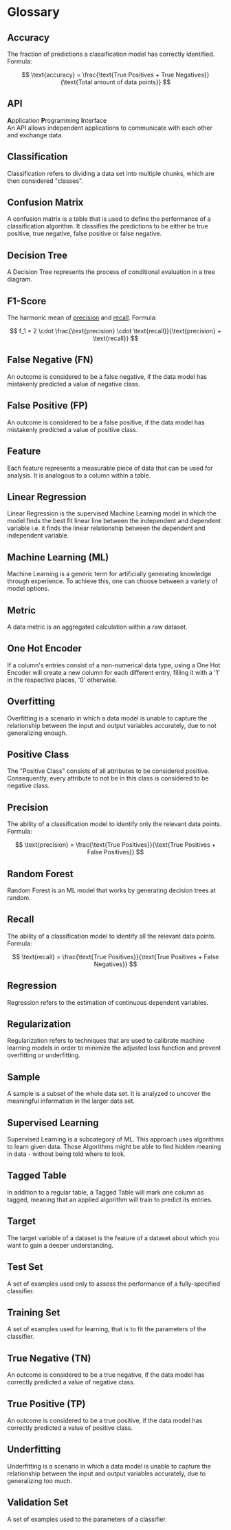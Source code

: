# Glossary

## Accuracy
The fraction of predictions a classification model has correctly identified. Formula:

$$
\text{accuracy} = \frac{\text{True Positives + True Negatives}}{\text{Total amount of data points}}
$$

## API
**A**pplication **P**rogramming **I**nterface <br>
An API allows independent applications to communicate with each other and exchange data.

## Classification
Classification refers to dividing a data set into multiple chunks, which are then considered "classes".

## Confusion Matrix
A confusion matrix is a table that is used to define the performance of a classification algorithm.
It classifies the predictions to be either be true positive, true negative, false positive or false negative.

## Decision Tree
A Decision Tree represents the process of conditional evaluation in a tree diagram.

## F1-Score
The harmonic mean of [precision](#precision) and [recall](#recall). Formula:

$$
f_1 = 2 \cdot \frac{\text{precision} \cdot \text{recall}}{\text{precision} + \text{recall}}
$$

## False Negative (FN)
An outcome is considered to be a false negative, if the data model has mistakenly predicted a value of negative class.

## False Positive (FP)
An outcome is considered to be a false positive, if the data model has mistakenly predicted a value of positive class.

## Feature
Each feature represents a measurable piece of data that can be used for analysis.
It is analogous to a column within a table.

## Linear Regression
Linear Regression is the supervised Machine Learning model in which the model finds the best fit linear line between the independent and dependent variable
i.e. it finds the linear relationship between the dependent and independent variable.

## Machine Learning (ML)
Machine Learning is a generic term for artificially generating knowledge through experience.
To achieve this, one can choose between a variety of model options.

## Metric
A data metric is an aggregated calculation within a raw dataset.

## One Hot Encoder
If a column's entries consist of a non-numerical data type, using a One Hot Encoder will create
a new column for each different entry, filling it with a '1' in the respective places, '0' otherwise.

## Overfitting
Overfitting is a scenario in which a data model is unable to capture the relationship between the input and output variables accurately,
due to not generalizing enough.

## Positive Class
The "Positive Class" consists of all attributes to be considered positive. Consequently, every attribute to not be in this class is considered to be negative class.

## Precision
The ability of a classification model to identify only the relevant data points. Formula:

$$
\text{precision} = \frac{\text{True Positives}}{\text{True Positives + False Positives}}
$$

## Random Forest
Random Forest is an ML model that works by generating decision trees at random.

## Recall
The ability of a classification model to identify all the relevant data points. Formula:

$$
\text{recall} = \frac{\text{True Positives}}{\text{True Positives + False Negatives}}
$$

## Regression
Regression refers to the estimation of continuous dependent variables.

## Regularization
Regularization refers to techniques that are used to calibrate machine learning models
in order to minimize the adjusted loss function and prevent overfitting or underfitting.

## Sample
A sample is a subset of the whole data set.
It is analyzed to uncover the meaningful information in the larger data set.

## Supervised Learning
Supervised Learning is a subcategory of ML. This approach uses algorithms to learn given data.
Those Algorithms might be able to find hidden meaning in data - without being told where to look.

## Tagged Table
In addition to a regular table, a Tagged Table will mark one column as tagged, meaning that
an applied algorithm will train to predict its entries.

## Target
The target variable of a dataset is the feature of a dataset about which you want to gain a deeper understanding.

## Test Set
A set of examples used only to assess the performance of a fully-specified classifier.

## Training Set
A set of examples used for learning, that is to fit the parameters of the classifier.

## True Negative (TN)
An outcome is considered to be a true negative, if the data model has correctly predicted a value of negative class.

## True Positive (TP)
An outcome is considered to be a true positive, if the data model has correctly predicted a value of positive class.

## Underfitting
Underfitting is a scenario in which a data model is unable to capture the relationship between the input and output variables accurately,
due to generalizing too much.

## Validation Set
A set of examples used to the parameters of a classifier.
